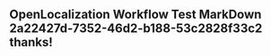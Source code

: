 <properties
ms.topic="hero-topic"
ms.test1="hero-topic"
ms.test2="test"/>

## OpenLocalization Workflow Test MarkDown 2a22427d-7352-46d2-b188-53c2828f33c2 thanks!
